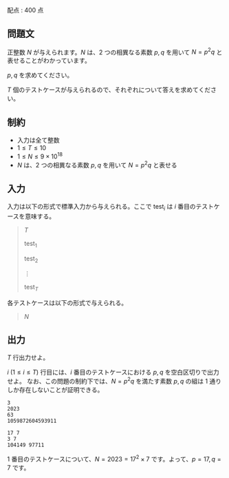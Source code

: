 配点 : $400$ 点

## 問題文

正整数 $N$ が与えられます。$N$ は、$2$ つの相異なる素数 $p,q$ を用いて $N=p^2q$ と表せることがわかっています。

$p,q$ を求めてください。

$T$ 個のテストケースが与えられるので、それぞれについて答えを求めてください。

## 制約

- 入力は全て整数
- $1\leq T\leq 10$
- $1\leq N \leq 9\times 10^{18}$
- $N$ は、$2$ つの相異なる素数 $p,q$ を用いて $N=p^2q$ と表せる

## 入力

入力は以下の形式で標準入力から与えられる。ここで $\text{test}_i$ は $i$ 番目のテストケースを意味する。

> $T$
> 
> $\text{test}_1$
> 
> $\text{test}_2$
> 
> $\vdots$
> 
> $\text{test}_T$

各テストケースは以下の形式で与えられる。

> $N$

## 出力

$T$ 行出力せよ。

$i\ (1\leq i \leq T)$ 行目には、$i$ 番目のテストケースにおける $p,q$ を空白区切りで出力せよ。
なお、この問題の制約下では、$N=p^2q$ を満たす素数 $p,q$ の組は $1$ 通りしか存在しないことが証明できる。

```input1
3
2023
63
1059872604593911
```

```output1
17 7
3 7
104149 97711
```

$1$ 番目のテストケースについて、$N=2023=17^2\times 7$ です。よって、$p=17,q=7$ です。